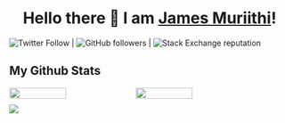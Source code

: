<h1 align="center">
Hello there 👋 I am <a href="https://james-muriithi.firebaseapp.com/">James Muriithi</a>!
</h1>



![Twitter Follow](https://img.shields.io/twitter/follow/jam_es_muriithi?style=social) | ![GitHub followers](https://img.shields.io/github/followers/james-muriithi?style=social) | ![Stack Exchange reputation](https://img.shields.io/stackexchange/stackoverflow/r/7818605)

## My Github Stats
<div style="display: flex;">
<img src="https://github-readme-streak-stats.herokuapp.com?user=james-muriithi&theme=gotham" style="width: 45%;" />
<img src="https://github-readme-stats.vercel.app/api?username=james-muriithi&theme=gotham&custom_title=James%20github%20stats" style="width: 45%;" />
</div>

<div style="margin-top: 10px;">
<img src="https://github-readme-stats.vercel.app/api/top-langs/?username=james-muriithi&theme=gotham">
</div>


